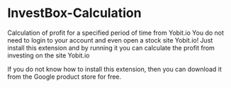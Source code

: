 # InvestBox-Calculation
Calculation of profit for a specified period of time from Yobit.io 
You do not need to login to your account and even open a stock site Yobit.io!
Just install this extension and by running it you can calculate the profit from investing on the site Yobit.io

If you do not know how to install this extension, then you can download it from the Google product store for free.

